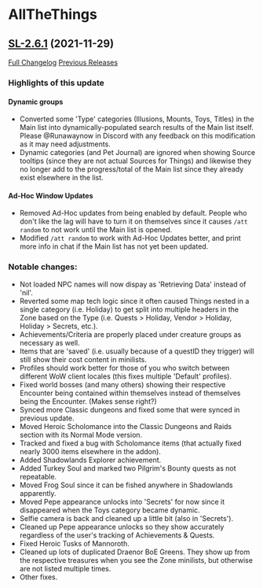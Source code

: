 # AllTheThings

## [SL-2.6.1](https://github.com/DFortun81/AllTheThings/tree/SL-2.6.1) (2021-11-29)
[Full Changelog](https://github.com/DFortun81/AllTheThings/compare/SL-2.6.0...SL-2.6.1) [Previous Releases](https://github.com/DFortun81/AllTheThings/releases)


### Highlights of this update

#### Dynamic groups

- Converted some 'Type' categories (Illusions, Mounts, Toys, Titles) in the Main list into dynamically-populated search results of the Main list itself. Please @Runawaynow in Discord with any feedback on this modification as it may need adjustments.
- Dynamic categories (and Pet Journal) are ignored when showing Source tooltips (since they are not actual Sources for Things) and likewise they no longer add to the progress/total of the Main list since they already exist elsewhere in the list.


#### Ad-Hoc Window Updates

- Removed Ad-Hoc updates from being enabled by default. People who don't like the lag will have to turn it on themselves since it causes `/att random` to not work until the Main list is opened.
- Modified `/att random` to work with Ad-Hoc Updates better, and print more info in chat if the Main list has not yet been updated.


### Notable changes:

- Not loaded NPC names will now dispay as 'Retrieving Data' instead of 'nil'.
- Reverted some map tech logic since it often caused Things nested in a single category (i.e. Holiday) to get split into multiple headers in the Zone based on the Type (i.e. Quests > Holiday, Vendor > Holiday, Holiday > Secrets, etc.).
- Achievements/Criteria are properly placed under creature groups as necessary as well.
- Items that are 'saved' (i.e. usually because of a questID they trigger) will still show their cost content in minilists.
- Profiles should work better for those of you who switch between different WoW client locales (this fixes multiple 'Default' profiles).
- Fixed world bosses (and many others) showing their respective Encounter being contained within themselves instead of themselves being the Encounter. (Makes sense right?)
- Synced more Classic dungeons and fixed some that were synced in previous update.
- Moved Heroic Scholomance into the Classic Dungeons and Raids section with its Normal Mode version.
- Tracked and fixed a bug with Scholomance items (that actually fixed nearly 3000 items elsewhere in the addon).
- Added Shadowlands Explorer achievement.
- Added Turkey Soul and marked two Pilgrim's Bounty quests as not repeatable.
- Moved Frog Soul since it can be fished anywhere in Shadowlands apparently.
- Moved Pepe appearance unlocks into 'Secrets' for now since it disappeared when the Toys category became dynamic.
- Selfie camera is back and cleaned up a little bit (also in 'Secrets').
- Cleaned up Pepe appearance unlocks so they show accurately regardless of the user's tracking of Achievements & Quests.
- Fixed Heroic Tusks of Mannoroth.
- Cleaned up lots of duplicated Draenor BoE Greens. They show up from the respective treasures when you see the Zone minilists, but otherwise are not listed multiple times.
- Other fixes.
